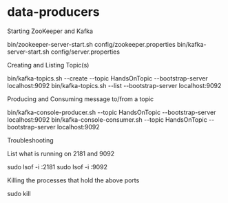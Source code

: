 # data-producers


Starting ZooKeeper and Kafka

bin/zookeeper-server-start.sh config/zookeeper.properties
bin/kafka-server-start.sh config/server.properties

Creating and Listing Topic(s)

bin/kafka-topics.sh --create --topic HandsOnTopic --bootstrap-server localhost:9092
bin/kafka-topics.sh --list --bootstrap-server localhost:9092

Producing and Consuming message to/from a topic

bin/kafka-console-producer.sh --topic HandsOnTopic --bootstrap-server localhost:9092
bin/kafka-console-consumer.sh --topic HandsOnTopic --bootstrap-server localhost:9092

Troubleshooting

List what is running on 2181 and 9092

sudo lsof -i :2181
sudo lsof -i :9092

Killing the processes that hold the above ports

sudo kill <procId>
